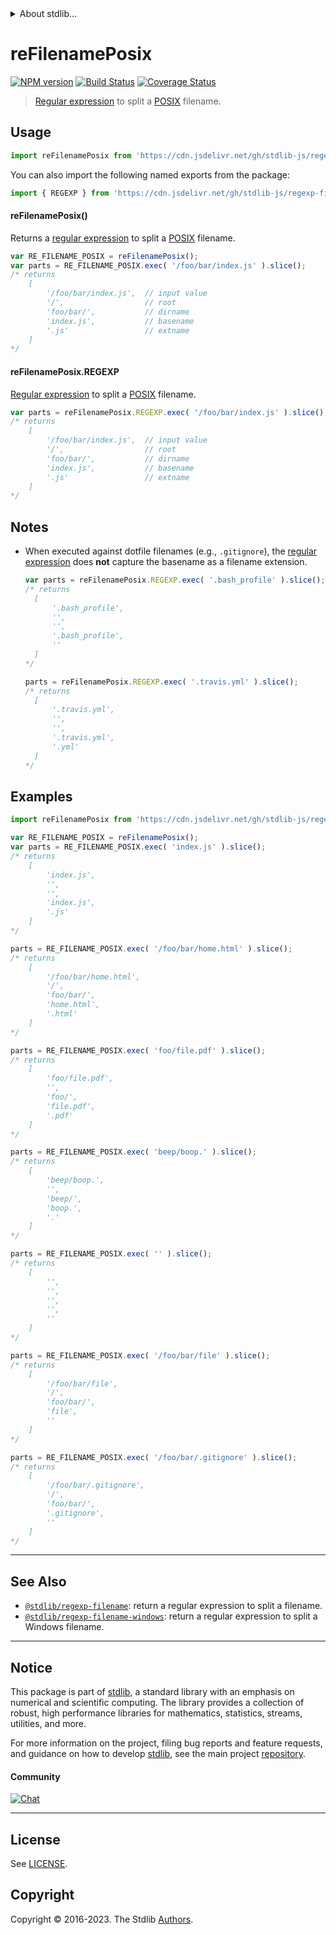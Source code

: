 <!--

@license Apache-2.0

Copyright (c) 2018 The Stdlib Authors.

Licensed under the Apache License, Version 2.0 (the "License");
you may not use this file except in compliance with the License.
You may obtain a copy of the License at

   http://www.apache.org/licenses/LICENSE-2.0

Unless required by applicable law or agreed to in writing, software
distributed under the License is distributed on an "AS IS" BASIS,
WITHOUT WARRANTIES OR CONDITIONS OF ANY KIND, either express or implied.
See the License for the specific language governing permissions and
limitations under the License.

-->


<details>
  <summary>
    About stdlib...
  </summary>
  <p>We believe in a future in which the web is a preferred environment for numerical computation. To help realize this future, we've built stdlib. stdlib is a standard library, with an emphasis on numerical and scientific computation, written in JavaScript (and C) for execution in browsers and in Node.js.</p>
  <p>The library is fully decomposable, being architected in such a way that you can swap out and mix and match APIs and functionality to cater to your exact preferences and use cases.</p>
  <p>When you use stdlib, you can be absolutely certain that you are using the most thorough, rigorous, well-written, studied, documented, tested, measured, and high-quality code out there.</p>
  <p>To join us in bringing numerical computing to the web, get started by checking us out on <a href="https://github.com/stdlib-js/stdlib">GitHub</a>, and please consider <a href="https://opencollective.com/stdlib">financially supporting stdlib</a>. We greatly appreciate your continued support!</p>
</details>

# reFilenamePosix

[![NPM version][npm-image]][npm-url] [![Build Status][test-image]][test-url] [![Coverage Status][coverage-image]][coverage-url] <!-- [![dependencies][dependencies-image]][dependencies-url] -->

> [Regular expression][mdn-regexp] to split a [POSIX][posix] filename.



<section class="usage">

## Usage

```javascript
import reFilenamePosix from 'https://cdn.jsdelivr.net/gh/stdlib-js/regexp-filename-posix@deno/mod.js';
```

You can also import the following named exports from the package:

```javascript
import { REGEXP } from 'https://cdn.jsdelivr.net/gh/stdlib-js/regexp-filename-posix@deno/mod.js';
```

#### reFilenamePosix()

Returns a [regular expression][mdn-regexp] to split a [POSIX][posix] filename.

```javascript
var RE_FILENAME_POSIX = reFilenamePosix();
var parts = RE_FILENAME_POSIX.exec( '/foo/bar/index.js' ).slice();
/* returns
    [
        '/foo/bar/index.js',  // input value
        '/',                  // root
        'foo/bar/',           // dirname
        'index.js',           // basename
        '.js'                 // extname
    ]
*/
```

#### reFilenamePosix.REGEXP

[Regular expression][mdn-regexp] to split a [POSIX][posix] filename.

```javascript
var parts = reFilenamePosix.REGEXP.exec( '/foo/bar/index.js' ).slice();
/* returns
    [
        '/foo/bar/index.js',  // input value
        '/',                  // root
        'foo/bar/',           // dirname
        'index.js',           // basename
        '.js'                 // extname
    ]
*/
```

</section>

<!-- /.usage -->

<section class="notes">

## Notes

-   When executed against dotfile filenames (e.g., `.gitignore`), the [regular expression][mdn-regexp] does **not** capture the basename as a filename extension.

    ```javascript
    var parts = reFilenamePosix.REGEXP.exec( '.bash_profile' ).slice();
    /* returns
      [
          '.bash_profile',
          '',
          '',
          '.bash_profile',
          ''
      ]
    */

    parts = reFilenamePosix.REGEXP.exec( '.travis.yml' ).slice();
    /* returns
      [
          '.travis.yml',
          '',
          '',
          '.travis.yml',
          '.yml'
      ]
    */
    ```

</section>

<!-- /.notes -->

<section class="examples">

## Examples

<!-- eslint no-undef: "error" -->

```javascript
import reFilenamePosix from 'https://cdn.jsdelivr.net/gh/stdlib-js/regexp-filename-posix@deno/mod.js';

var RE_FILENAME_POSIX = reFilenamePosix();
var parts = RE_FILENAME_POSIX.exec( 'index.js' ).slice();
/* returns
    [
        'index.js',
        '',
        '',
        'index.js',
        '.js'
    ]
*/

parts = RE_FILENAME_POSIX.exec( '/foo/bar/home.html' ).slice();
/* returns
    [
        '/foo/bar/home.html',
        '/',
        'foo/bar/',
        'home.html',
        '.html'
    ]
*/

parts = RE_FILENAME_POSIX.exec( 'foo/file.pdf' ).slice();
/* returns
    [
        'foo/file.pdf',
        '',
        'foo/',
        'file.pdf',
        '.pdf'
    ]
*/

parts = RE_FILENAME_POSIX.exec( 'beep/boop.' ).slice();
/* returns
    [
        'beep/boop.',
        '',
        'beep/',
        'boop.',
        '.'
    ]
*/

parts = RE_FILENAME_POSIX.exec( '' ).slice();
/* returns
    [
        '',
        '',
        '',
        '',
        ''
    ]
*/

parts = RE_FILENAME_POSIX.exec( '/foo/bar/file' ).slice();
/* returns
    [
        '/foo/bar/file',
        '/',
        'foo/bar/',
        'file',
        ''
    ]
*/

parts = RE_FILENAME_POSIX.exec( '/foo/bar/.gitignore' ).slice();
/* returns
    [
        '/foo/bar/.gitignore',
        '/',
        'foo/bar/',
        '.gitignore',
        ''
    ]
*/
```

</section>

<!-- /.examples -->

<!-- Section for related `stdlib` packages. Do not manually edit this section, as it is automatically populated. -->

<section class="related">

* * *

## See Also

-   <span class="package-name">[`@stdlib/regexp-filename`][@stdlib/regexp/filename]</span><span class="delimiter">: </span><span class="description">return a regular expression to split a filename.</span>
-   <span class="package-name">[`@stdlib/regexp-filename-windows`][@stdlib/regexp/filename-windows]</span><span class="delimiter">: </span><span class="description">return a regular expression to split a Windows filename.</span>

</section>

<!-- /.related -->

<!-- Section for all links. Make sure to keep an empty line after the `section` element and another before the `/section` close. -->


<section class="main-repo" >

* * *

## Notice

This package is part of [stdlib][stdlib], a standard library with an emphasis on numerical and scientific computing. The library provides a collection of robust, high performance libraries for mathematics, statistics, streams, utilities, and more.

For more information on the project, filing bug reports and feature requests, and guidance on how to develop [stdlib][stdlib], see the main project [repository][stdlib].

#### Community

[![Chat][chat-image]][chat-url]

---

## License

See [LICENSE][stdlib-license].


## Copyright

Copyright &copy; 2016-2023. The Stdlib [Authors][stdlib-authors].

</section>

<!-- /.stdlib -->

<!-- Section for all links. Make sure to keep an empty line after the `section` element and another before the `/section` close. -->

<section class="links">

[npm-image]: http://img.shields.io/npm/v/@stdlib/regexp-filename-posix.svg
[npm-url]: https://npmjs.org/package/@stdlib/regexp-filename-posix

[test-image]: https://github.com/stdlib-js/regexp-filename-posix/actions/workflows/test.yml/badge.svg?branch=v0.1.1
[test-url]: https://github.com/stdlib-js/regexp-filename-posix/actions/workflows/test.yml?query=branch:v0.1.1

[coverage-image]: https://img.shields.io/codecov/c/github/stdlib-js/regexp-filename-posix/main.svg
[coverage-url]: https://codecov.io/github/stdlib-js/regexp-filename-posix?branch=main

<!--

[dependencies-image]: https://img.shields.io/david/stdlib-js/regexp-filename-posix.svg
[dependencies-url]: https://david-dm.org/stdlib-js/regexp-filename-posix/main

-->

[chat-image]: https://img.shields.io/gitter/room/stdlib-js/stdlib.svg
[chat-url]: https://app.gitter.im/#/room/#stdlib-js_stdlib:gitter.im

[stdlib]: https://github.com/stdlib-js/stdlib

[stdlib-authors]: https://github.com/stdlib-js/stdlib/graphs/contributors

[umd]: https://github.com/umdjs/umd
[es-module]: https://developer.mozilla.org/en-US/docs/Web/JavaScript/Guide/Modules

[deno-url]: https://github.com/stdlib-js/regexp-filename-posix/tree/deno
[umd-url]: https://github.com/stdlib-js/regexp-filename-posix/tree/umd
[esm-url]: https://github.com/stdlib-js/regexp-filename-posix/tree/esm
[branches-url]: https://github.com/stdlib-js/regexp-filename-posix/blob/main/branches.md

[stdlib-license]: https://raw.githubusercontent.com/stdlib-js/regexp-filename-posix/main/LICENSE

[mdn-regexp]: https://developer.mozilla.org/en-US/docs/Web/JavaScript/Guide/Regular_Expressions

[posix]: https://en.wikipedia.org/wiki/POSIX

<!-- <related-links> -->

[@stdlib/regexp/filename]: https://github.com/stdlib-js/regexp-filename/tree/deno

[@stdlib/regexp/filename-windows]: https://github.com/stdlib-js/regexp-filename-windows/tree/deno

<!-- </related-links> -->

</section>

<!-- /.links -->
